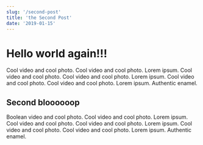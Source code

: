 ```yaml
---
slug: '/second-post'
title: 'the Second Post'
date: '2019-01-15'
---
```


# Hello world again!!!

Cool video and cool photo. Cool video and cool photo. Lorem ipsum. Cool video and cool photo. Cool video and cool photo. Lorem ipsum. Cool video and cool photo. Cool video and cool photo. Lorem ipsum. Authentic enamel.

## Second bloooooop

Boolean video and cool photo. Cool video and cool photo. Lorem ipsum. Cool video and cool photo. Cool video and cool photo. Lorem ipsum. Cool video and cool photo. Cool video and cool photo. Lorem ipsum. Authentic enamel.

